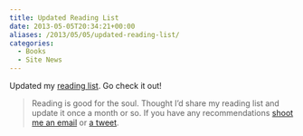 ```yaml
---
title: Updated Reading List
date: 2013-05-05T20:34:21+00:00
aliases: /2013/05/05/updated-reading-list/
categories:
  - Books
  - Site News
---
```


Updated my [reading list][1]. Go check it out!

> Reading is good for the soul. Thought I&#8217;d share my reading list and update it once a month or so. If you have any recommendations [shoot me an email][2] or [a tweet][3].

[1]: http://mikezornek.com/reading-list/
[2]: mailto:mike@mikezornek.com
[3]: http://twitter.com
